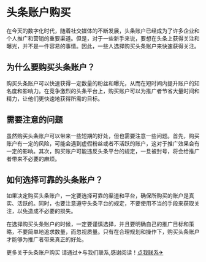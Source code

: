 # 头条账户购买

在今天的数字化时代，随着社交媒体的不断发展，头条账户已经成为了许多企业和个人推广和营销的重要渠道。但是，对于一些新手来说，要想在头条上获得关注和曝光，并不是一件容易的事情。因此，一些人选择购买头条账户来快速获得关注。

## 为什么要购买头条账户？

购买头条账户可以快速获得一定数量的粉丝和曝光，从而在短时间内提升账户的知名度和影响力。在竞争激烈的头条平台上，购买账户可以为推广者节省大量时间和精力，让他们更快速地获得所需的目标。

## 需要注意的问题

虽然购买头条账户可以带来一些短期的好处，但也需要注意一些问题。首先，购买账户有一定的风险，可能会遇到虚假粉丝或者不活跃的账户，这对于推广效果会有一定的影响。其次，购买账户可能违反头条平台的规定，一旦被封号，将会给推广者带来不必要的麻烦。

## 如何选择可靠的头条账户？

如果决定购买头条账户，一定要选择可靠的渠道和平台，确保所购买的账户是真实、活跃的。同时，也要注意遵守头条平台的规定，不要使用不当的手段来获取关注，以免造成不必要的损失。

在选择购买头条账户的时候，一定要谨慎选择，并且要明确自己的推广目标和策略，不要简单地追求数量，而忽视质量。只有在合理规划和操作下，购买头条账户才能够为推广者带来真正的好处。

更多关于头条账户购买 请通过✈与我们联系,感谢阅读！[点我联系✈](https://vip.k02.cc)